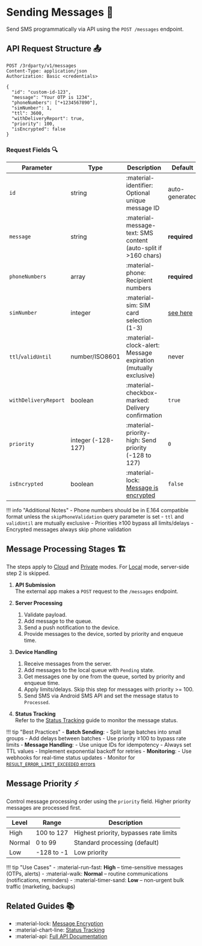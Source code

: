 # Sending Messages 🚀

Send SMS programmatically via API using the `POST /messages` endpoint.

## API Request Structure 📤

```http
POST /3rdparty/v1/messages
Content-Type: application/json
Authorization: Basic <credentials>

{
  "id": "custom-id-123",
  "message": "Your OTP is 1234",
  "phoneNumbers": ["+1234567890"],
  "simNumber": 1,
  "ttl": 3600,
  "withDeliveryReport": true,
  "priority": 100,
  "isEncrypted": false
}
```

### Request Fields 🔍

| Parameter            | Type               | Description                                                      | Default                                      | Example                            |
| -------------------- | ------------------ | ---------------------------------------------------------------- | -------------------------------------------- | ---------------------------------- |
| `id`                 | string             | :material-identifier: Optional unique message ID                 | auto-generated                               | "order-1234"                       |
| `message`            | string             | :material-message-text: SMS content (auto-split if >160 chars)   | **required**                                 | "Hello World"                      |
| `phoneNumbers`       | array              | :material-phone: Recipient numbers                               | **required**                                 | `["+1234567890"]`                  |
| `simNumber`          | integer            | :material-sim: SIM card selection (1-3)                          | [see here](./multi-sim.md#sim-card-rotation) | `1`                                |
| `ttl`/`validUntil`   | number/ISO8601     | :material-clock-alert: Message expiration (mutually exclusive)   | never                                        | `3600` or `"2024-12-31T23:59:59Z"` |
| `withDeliveryReport` | boolean            | :material-checkbox-marked: Delivery confirmation                 | `true`                                       | `true`                             |
| `priority`           | integer (-128-127) | :material-priority-high: Send priority (-128 to 127)             | `0`                                          | `100`                              |
| `isEncrypted`        | boolean            | :material-lock: [Message is encrypted](../privacy/encryption.md) | `false`                                      | `true`                             |

!!! info "Additional Notes"
    - Phone numbers should be in E.164 compatible format unless the `skipPhoneValidation` query parameter is set
    - `ttl` and `validUntil` are mutually exclusive
    - Priorities ≥100 bypass all limits/delays
    - Encrypted messages always skip phone validation

## Message Processing Stages 🏗️

The steps apply to [Cloud](../getting-started/public-cloud-server.md) and [Private](../getting-started/private-server.md) modes. For [Local](../getting-started/local-server.md) mode, server-side step 2 is skipped.

1. **API Submission**  
    The external app makes a `POST` request to the `/messages` endpoint.

2. **Server Processing**  
    1. Validate payload.
    2. Add message to the queue.
    3. Send a push notification to the device.
    4. Provide messages to the device, sorted by priority and enqueue time.

3. **Device Handling**  
    1. Receive messages from the server.
    2. Add messages to the local queue with `Pending` state.
    3. Get messages one by one from the queue, sorted by priority and enqueue time.
    4. Apply limits/delays. Skip this step for messages with priority >= 100.
    5. Send SMS via Android SMS API and set the message status to `Processed`.

4. **Status Tracking**  
    Refer to the [Status Tracking](./status-tracking.md#message-lifecycle) guide to monitor the message status.

!!! tip "Best Practices"
    - **Batch Sending**:
        - Split large batches into small groups
        - Add delays between batches
        - Use priority ≥100 to bypass rate limits
    - **Message Handling**:
        - Use unique IDs for idempotency
        - Always set TTL values
        - Implement exponential backoff for retries
    - **Monitoring**:
        - Use webhooks for real-time status updates
        - Monitor for [`RESULT_ERROR_LIMIT_EXCEEDED` errors](../faq/errors.md#result_error_limit_exceeded-error-)

## Message Priority ⚡

Control message processing order using the `priority` field. Higher priority messages are processed first.

| Level  | Range      | Description                            |
| ------ | ---------- | -------------------------------------- |
| High   | 100 to 127 | Highest priority, bypasses rate limits |
| Normal | 0 to 99    | Standard processing (default)          |
| Low    | -128 to -1 | Low priority                           |


!!! tip "Use Cases"
    - :material-run-fast: **High** – time-sensitive messages (OTPs, alerts)
    - :material-walk: **Normal** – routine communications (notifications, reminders)
    - :material-timer-sand: **Low** – non-urgent bulk traffic (marketing, backups)

## Related Guides 📚

- :material-lock: [Message Encryption](../privacy/encryption.md)
- :material-chart-line: [Status Tracking](./status-tracking.md)
- :material-api: [Full API Documentation](https://capcom6.github.io/android-sms-gateway)